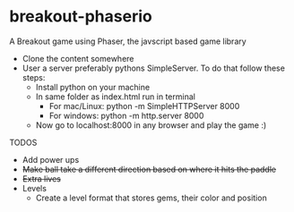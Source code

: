 # breakout-phaserio
A Breakout game using Phaser, the javscript based game library

* Clone the content somewhere 
* User a server preferably pythons SimpleServer. To do that follow these steps:
  - Install python on your machine
  - In same folder as index.html run in terminal
      * For mac/Linux: python -m SimpleHTTPServer 8000
      * For windows: python -m http.server 8000
  - Now go to localhost:8000 in any browser and play the game :)
      
TODOS
* Add power ups
* ~~Make ball take a different direction based on where it hits the paddle~~
* ~~Extra lives~~
* Levels
  - Create a level format that stores gems, their color and position
